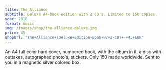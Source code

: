 ```yaml
---
title: The Alliance
subtitle: Deluxe A4-book edition with 2 CD's. Limited to 150 copies.
year: 2018
format: music
img: /images/shop/the-alliance-deluxe.jpg
price: 45
shopUrl: "The+Alliance+(Deluxe+Edition+Book+w/+2-CD)+-+45+EUR"
---
```


An A4 full color hard cover, numbered book, with the album in it, a disc with outtakes, autographed photo's, stickers.  Only 150 made worldwide. Sent to you in a magnetic silver colored box.